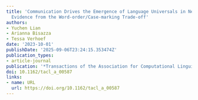 ```yaml
---
title: 'Communication Drives the Emergence of Language Universals in Neural Agents:
  Evidence from the Word-order/Case-marking Trade-off'
authors:
- Yuchen Lian
- Arianna Bisazza
- Tessa Verhoef
date: '2023-10-01'
publishDate: '2025-09-06T23:24:15.353474Z'
publication_types:
- article-journal
publication: '*Transactions of the Association for Computational Linguistics (TACL)*'
doi: 10.1162/tacl_a_00587
links:
- name: URL
  url: https://doi.org/10.1162/tacl_a_00587
---
```

